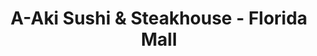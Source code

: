 ---
layout: place
title: "A-Aki Sushi & Steakhouse - Florida Mall"
permalink: /florida/orlando/a-aki-sushi-steakhouse-florida-mall.html
stateAbbr: FL
stateName: Florida
cityName: Orlando
place_id: ChIJna8wekt854gRln3C5E1fq-E
photos:
  - name: >-
      places/ChIJna8wekt854gRln3C5E1fq-E/photos/AUy1YQ3q_TGjTcSCmPwjj_RB8-sKx59s5PvY97mEQWVLQPVBhyck59uzUNQSHQvDkJrp7HI5KonRQVGQQpmqcBLM3cO9kBe8uhdzDt5pYd3swYbXGJWvd0P-aTWvILQSrMFrTSk9KaCAX3sHttMPgAK3rrE-gFkbXibdPpg3sgiHAGeGUvXtF_PTP0P7X61n-heu-6zzLRWJxK688lCmOxthg-u8yrPsS2xvxCgqyArsgHM340yj4VTjYzjztc4mmBsD1OEbdFLfpF0QN6EJTj6i-kbJjEAEyw653UmwyjFaEVP80gD6Q0X5y1tegbRHpd7o6ld3k73j4MC7f49KEOYyc9KwvKqssQ1ztnfdzmCVJPw9L0UWLJ8wyTpuwRCIiwgpcOeM0gKnItrDpy7aS-cczBlb6MYnYLwj7j6-AP3d7Koopw
    widthPx: 4800
    heightPx: 3600
    authorAttributions:
      - displayName: John Martinez
        uri: https://maps.google.com/maps/contrib/100933673371759727016
        photoUri: >-
          https://lh3.googleusercontent.com/a-/ALV-UjWpaLbOi92OVvQ4jK1FtZciRTIhWAGq49aXf7c1AdxtucYF6sw=s100-p-k-no-mo
    flagContentUri: >-
      https://www.google.com/local/imagery/report/?cb_client=maps_api_places.places_api&image_key=!1e10!2sCIHM0ogKEICAgICbmN3kCQ&hl=en-US
    googleMapsUri: >-
      https://www.google.com/maps/place//data=!3m4!1e2!3m2!1sCIHM0ogKEICAgICbmN3kCQ!2e10!4m2!3m1!1s0x88e77c4b7a30af9d:0xe1ab5f4de4c27d96
  - name: >-
      places/ChIJna8wekt854gRln3C5E1fq-E/photos/AUy1YQ3lJ3lB1hqLwEj9wDmRdv8b2oVkt22e2DmfnlLyr9b6rUEsMyq4PgI5mtBr2yr0miYBGzc-yDLGLTXVO3syjHz0_RITnLFdDimIySu1fAI96WHIOnC0ZDL_g9EKq2U-OKQYPHktOV0frUjfK-D7jSMxtnDXbFrfB25CgrGVUmc05lAUJXcpW_zX3372RpHj8qUE3jbs8xpJasP8JtO_UksppJn_Y3Gl_-z-n8qzmol5pwg2xqDt3J35ATQi92pOfZtlFc1oQTtIRwkvLjOW2xxGrDkCJ5jfES5Hh2WFJxiHnQ
    widthPx: 4032
    heightPx: 3024
    authorAttributions:
      - displayName: A-Aki Sushi & Steakhouse - Florida Mall
        uri: https://maps.google.com/maps/contrib/106833581126491035282
        photoUri: >-
          https://lh3.googleusercontent.com/a-/ALV-UjV8-7_q8QaQBU8tdt8gmsTyIADXkEIYGwyteBEOztW0rJLLXdY=s100-p-k-no-mo
    flagContentUri: >-
      https://www.google.com/local/imagery/report/?cb_client=maps_api_places.places_api&image_key=!1e10!2sAF1QipOh-VyoY0gfE_74l_sGcYZr_Apl75MkYx4so0F_&hl=en-US
    googleMapsUri: >-
      https://www.google.com/maps/place//data=!3m4!1e2!3m2!1sAF1QipOh-VyoY0gfE_74l_sGcYZr_Apl75MkYx4so0F_!2e10!4m2!3m1!1s0x88e77c4b7a30af9d:0xe1ab5f4de4c27d96
  - name: >-
      places/ChIJna8wekt854gRln3C5E1fq-E/photos/AUy1YQ0qmCKLUcLnv7WpA2rwBlTZ__tOh9EP1iE7tMliPM-tlUjQ4UZ1OMxxlTOQ8JpfP2IteBD37_3HHT1ugPl808Iv6ZSyLdJcYfRAjDi67pG5Sr_TJMMnPTifWLQIn_NwMAkr-YzHxkA6iHih9bTWoPPLiCYQZpz56_A2bWehjZlx6QJjcVreH7FJAcNwBOx6Nj3YBuuv-s1OBn93OZS6AZN4qH3RdmZUW6AUt2LmVOD5gapx9QiQd9m1nQKbwNTjm2T4EcwOnITy72q89tjrmZtfAgAgvqSDNWPYYl99AV-eoA
    widthPx: 3696
    heightPx: 2448
    authorAttributions:
      - displayName: A-Aki Sushi & Steakhouse - Florida Mall
        uri: https://maps.google.com/maps/contrib/106833581126491035282
        photoUri: >-
          https://lh3.googleusercontent.com/a-/ALV-UjV8-7_q8QaQBU8tdt8gmsTyIADXkEIYGwyteBEOztW0rJLLXdY=s100-p-k-no-mo
    flagContentUri: >-
      https://www.google.com/local/imagery/report/?cb_client=maps_api_places.places_api&image_key=!1e10!2sAF1QipMw99yt8NlP-YAc9F3sLHx83nBvxHugAhAHXf3b&hl=en-US
    googleMapsUri: >-
      https://www.google.com/maps/place//data=!3m4!1e2!3m2!1sAF1QipMw99yt8NlP-YAc9F3sLHx83nBvxHugAhAHXf3b!2e10!4m2!3m1!1s0x88e77c4b7a30af9d:0xe1ab5f4de4c27d96
  - name: >-
      places/ChIJna8wekt854gRln3C5E1fq-E/photos/AUy1YQ2zp6OpBRJtQq2j6absdt8JuJghBGcfqiIJPzIvIcKzpe8t_dgeKetsJMSJc-Nc0591Ggnd-NqiuDmIcRSS4Tvb43mjxmrqtOzKBcQNwBMuB1U6abhDFYgcCtEYA28h4MCt-zZI1xn9EldqkaoYcw9-BVww-oChXC8VPdR9zzdTpECYeEM3Uk6JMB3Bsb7ZnfT0N4c-x6C_cmGsAzb84Kyd-Q1hkximVQHgSozq7miRXNJUdoBzP9l3Xmr5aLw0N_cFlFSXfS5Q7UsmmEtXRK_MMiglzXglzV51wCCoBtLRdpGoBO8n1IaVNvqJ5ahtxtgmltf9ZfaQnRQljOmyw5uk-RjmJmQsRY0a6MfgYFHyKLZX_ExGBNRQyRh4jbWZWAhZpV4tS38-eaUNN-d_sqUlRYZR7DE7wahAgQrQ1ymjPg
    widthPx: 4032
    heightPx: 3024
    authorAttributions:
      - displayName: Melissa Spain
        uri: https://maps.google.com/maps/contrib/100364761412085311993
        photoUri: >-
          https://lh3.googleusercontent.com/a/ACg8ocKDqLlLhDWXXInsZIcU78WY52ilOV_QlNyssrO8kfMxhIgcXA=s100-p-k-no-mo
    flagContentUri: >-
      https://www.google.com/local/imagery/report/?cb_client=maps_api_places.places_api&image_key=!1e10!2sCIHM0ogKEICAgMDA_ZvFLw&hl=en-US
    googleMapsUri: >-
      https://www.google.com/maps/place//data=!3m4!1e2!3m2!1sCIHM0ogKEICAgMDA_ZvFLw!2e10!4m2!3m1!1s0x88e77c4b7a30af9d:0xe1ab5f4de4c27d96
  - name: >-
      places/ChIJna8wekt854gRln3C5E1fq-E/photos/AUy1YQ3AH1qrD4L44DsF5sXMrvELEaPRuWfo8tb_DqduUXIEUHXGs_YvNjH6zMTQ_nd4jUrIywfHtBQGSPe5fM0zo4-aEJKg9S2lt7oJqejKvkEQufWwoDQnm1R4egV5FYS317CSZAoAp-bfJysjrzzVvkGVyCNZvAKJHlT7bzrvWNJlcMxlmR2SlU4ozCPB_V4bRsy9I_0yOEdQh6nzhcP-8E4VI_YrVLkrOiXfjgGsYFBS0DMIBu282vzoc7X301R_e5ieaxtqGpVfb4a5ZEe186Ul3uScYPScs884-jgUV-r3M_YYyVPWw4SLLBkhxrJgLIUHZ2-4f-ehZzWXUZBjwE6_D1AGYCR01SCFpSyc6AWjdUUjvybqpJqAtUxa2_SUbzUqpkYRxGhrmjLcjFShQm2VnXesK3oVSHsBn7tBotqE_mRf
    widthPx: 4080
    heightPx: 3060
    authorAttributions:
      - displayName: Betty dorce
        uri: https://maps.google.com/maps/contrib/101809984609514138739
        photoUri: >-
          https://lh3.googleusercontent.com/a-/ALV-UjWq40dQ8o1uG34poRbjBAS4tEgfjnNnnB79ksjy4kFhnSMoZ2Q2=s100-p-k-no-mo
    flagContentUri: >-
      https://www.google.com/local/imagery/report/?cb_client=maps_api_places.places_api&image_key=!1e10!2sCIHM0ogKEICAgMDAk_qdrQE&hl=en-US
    googleMapsUri: >-
      https://www.google.com/maps/place//data=!3m4!1e2!3m2!1sCIHM0ogKEICAgMDAk_qdrQE!2e10!4m2!3m1!1s0x88e77c4b7a30af9d:0xe1ab5f4de4c27d96
  - name: >-
      places/ChIJna8wekt854gRln3C5E1fq-E/photos/AUy1YQ3bq15Mbm8gSNxz6iHbQWEhQlIItkUYnb3S89vgNH2Z0ZEhNxI4WEDHb_vyyxBT7gcj7Kdwz_i42Y7X6rvfWzfOkIKg6PsT7m2Giq2KUDmFUi6-Rnm6YiAZCNgtQzjFC9j6h1LCAqHNFeb3hRb9DdaKtdckRwwRcox7lQwBmKRWrfY7jlvwhjC0eN7YGE3TvtSz3McpTUAJbkB3akRnpeWZ_S3a_Ej7wzNpmLJ18AflrSoZ80bOOH4J9wot6lFQEaxAODyumRdqhUmlf5msdXW_5yxcTFc4b-dnmtbUDlYcZZhNV92KS1XLGM-cEK1UT-d3Da97K5mbR5r8kD6uHv4E3O-cSAXj20XxXRITHdBZ6zCsl4f5CXvQfgH9AnldFZFxHCTQgc1hper_j-hV6phu7fEQGR-C4B4JpMM2tkm7wp8n
    widthPx: 4032
    heightPx: 2268
    authorAttributions:
      - displayName: AL2
        uri: https://maps.google.com/maps/contrib/117228092655171171766
        photoUri: >-
          https://lh3.googleusercontent.com/a-/ALV-UjWcRMfvtHVCXSIC7EhbbWyAKVnFQ26UULrOCcMCVyqTOsog8vOE=s100-p-k-no-mo
    flagContentUri: >-
      https://www.google.com/local/imagery/report/?cb_client=maps_api_places.places_api&image_key=!1e10!2sCIHM0ogKEICAgICHq52jmAE&hl=en-US
    googleMapsUri: >-
      https://www.google.com/maps/place//data=!3m4!1e2!3m2!1sCIHM0ogKEICAgICHq52jmAE!2e10!4m2!3m1!1s0x88e77c4b7a30af9d:0xe1ab5f4de4c27d96
  - name: >-
      places/ChIJna8wekt854gRln3C5E1fq-E/photos/AUy1YQ2smm3xaylGWhLEnJ3_qgeyh1PywvAx0Ym_UzLtM-zQauJLBxSIpp3ACc9yxU1VKdkL3i6VwxCCFd6NQBC4qqBXvlStPvaigFWfhb_kFy8h9v9Kgl9-gCJUr6G4KwYWo8qkLTdNxP7InxwoNop3b05DSnRh7xjja1kIsqWr9EknwiYlSdqiD6zJiymbXWnEAeZwLoVbtKmQzrUNNOLtGBUGYMi5AqCROC5IyFxx8MFjCMB3ofNZnqdIByD3ORo4iMpdfXL9sbTyv1gH_IAmaVKLodGZhjdvdrl7l58VqAKx-kUh4LQWPbilw0706kB05Ky7R7F5UZIjr_FvnQ52z_MAVOkAhweugYv67zHBTj_NFbkgd3B668xGozWzu8nKvRKBqWXHelhy858VTkxQ7OJNxRnn4hUl4qXnG-NCqC70GbQ
    widthPx: 4800
    heightPx: 3600
    authorAttributions:
      - displayName: William Leone
        uri: https://maps.google.com/maps/contrib/110007998629779813043
        photoUri: >-
          https://lh3.googleusercontent.com/a/ACg8ocJNzAsHU8-rjvAvfmDNW02t1wPhSsi88oSgbIwt7J1nvq9CqA=s100-p-k-no-mo
    flagContentUri: >-
      https://www.google.com/local/imagery/report/?cb_client=maps_api_places.places_api&image_key=!1e10!2sCIHM0ogKEICAgMCQsq-47gE&hl=en-US
    googleMapsUri: >-
      https://www.google.com/maps/place//data=!3m4!1e2!3m2!1sCIHM0ogKEICAgMCQsq-47gE!2e10!4m2!3m1!1s0x88e77c4b7a30af9d:0xe1ab5f4de4c27d96
  - name: >-
      places/ChIJna8wekt854gRln3C5E1fq-E/photos/AUy1YQ3RKv8rmUjxfLFh_cUpgSBaEzldgmvsN4foqC3vrcSfwygzq1qxsdBWTvEvNhWtQSiqpGBvAnr3iSdGNXQNblX_G3zxPUpsAzqOvFN--9jMyDMjohQ_9hUMT91G_v17BGi7aGz5d9E2-k037ormOFp9XYDrFDThEUIMT3w10IdvthnEyTudNJKpJO8yn6iYVvtSo9LLQvZEqZb86pgOrcm8jeBF8AXIzyF_VA_ESysMiR0idiunomEASso3P7PZ0V3s9sIwsSwkqaPN1PbsQZwQUAUPGv-Pm8Y_MF30qgEP_DIsCTE47y3lWWYx6fRuS_sG2DTmXlMTZGOrOS_GHBwOYIb-NAcUMdAI01_gSTxi4RCcHiISDUNpJ0AUW9hBlkbR36ACPGuM06DIWFJimgm7TXlypIxLIuhM-PPvtz_OVay1
    widthPx: 3000
    heightPx: 4000
    authorAttributions:
      - displayName: Reign Kolanjian
        uri: https://maps.google.com/maps/contrib/104707290175049466541
        photoUri: >-
          https://lh3.googleusercontent.com/a-/ALV-UjXr-MtDarKkZdeInzG-f0Lu-cfzqjY0kRkNhjxolT3OpvCiYi5aZg=s100-p-k-no-mo
    flagContentUri: >-
      https://www.google.com/local/imagery/report/?cb_client=maps_api_places.places_api&image_key=!1e10!2sCIHM0ogKEICAgIC_wbnB2wE&hl=en-US
    googleMapsUri: >-
      https://www.google.com/maps/place//data=!3m4!1e2!3m2!1sCIHM0ogKEICAgIC_wbnB2wE!2e10!4m2!3m1!1s0x88e77c4b7a30af9d:0xe1ab5f4de4c27d96
  - name: >-
      places/ChIJna8wekt854gRln3C5E1fq-E/photos/AUy1YQ1mTF8Vz9l8ual9ZCySFdOvFSnSYgkfNpAgu_uD-RebqNyEqm18-ObJAz-QLbnh246KzJUtMO8Rpz6Yjb-Eya_MYZgwq6GYuIHo46prs63K64aB1tghiNvrAoviBbHfLFbOWdtcYzePYmoFSHUOamO7gewTmHlp0ee30P0AIZOeHVpoaDrpAmkk-Akts7yQ2SS2PWY2rqRvMtLxQJ0XE4i8Ah55scl1C8FhdusZYfuFf0jtFhxqw9XoaquN1z4UMVXxH4H6Be3yWcQBGf9mvHPE2jPnJ7Qzp0bLAl04_kPwS_UkaMc2OTJGYHenbzcmJRMdYKmj8LOyFsD3phswAtH1IVadwGd7qyNZenVuHVxzWuDMk3kQvNHYdje2-9yFra6E9vs7HQbf7kh0FDeThV_hroyrpWugOpuYklM3KYIGTbUe
    widthPx: 4800
    heightPx: 3600
    authorAttributions:
      - displayName: John Martinez
        uri: https://maps.google.com/maps/contrib/100933673371759727016
        photoUri: >-
          https://lh3.googleusercontent.com/a-/ALV-UjWpaLbOi92OVvQ4jK1FtZciRTIhWAGq49aXf7c1AdxtucYF6sw=s100-p-k-no-mo
    flagContentUri: >-
      https://www.google.com/local/imagery/report/?cb_client=maps_api_places.places_api&image_key=!1e10!2sCIHM0ogKEICAgICbmN3kjgE&hl=en-US
    googleMapsUri: >-
      https://www.google.com/maps/place//data=!3m4!1e2!3m2!1sCIHM0ogKEICAgICbmN3kjgE!2e10!4m2!3m1!1s0x88e77c4b7a30af9d:0xe1ab5f4de4c27d96
  - name: >-
      places/ChIJna8wekt854gRln3C5E1fq-E/photos/AUy1YQ32Ozvq_Tchmd6Vo6wYPV5jOsI_1gbgARFt9JwtTBfM7DtZq9ibwEjaSzgXpyYtaOHnaRCB6QrzcER3h4XVFZo0qLdQf8MBOytBIgWrgFhCvreqnnvVzK9yeIVfx5nZpdSNFroopNlRMUyNNPUvxC1glI-oZxMf9MVZWdLxZeaw3azUTKnt6DRk74P49BOb3VbNoyiwdQhw31rLyBluOd-L3KwqjGkWvgaf2z-OWf3Ld-qtEyN2hBMWnKSfhL4RNHeY7zJFV-61NSthTGXyVWfNYkYJKpK2TLdBvP9Fz1anwNf4XZjSdc2Lr6KT7jDQquy36muq3RC-cwclb5_W2GKub74zON0EaRy92NqF-SdLcOwCoW2OGjLQHaYvbIsXz_lLee5jgLt66dZgd9d7mCh4qQ5GmConNMzJEhcWiO_h0Q
    widthPx: 3024
    heightPx: 4032
    authorAttributions:
      - displayName: Timothé R.
        uri: https://maps.google.com/maps/contrib/105359786829538445582
        photoUri: >-
          https://lh3.googleusercontent.com/a-/ALV-UjU4ukmFsXcFwgZZnLfmZ1htjz96MrjWO8ufcW3hEm_T-31NBq2m=s100-p-k-no-mo
    flagContentUri: >-
      https://www.google.com/local/imagery/report/?cb_client=maps_api_places.places_api&image_key=!1e10!2sCIHM0ogKEICAgMCAo_jnAQ&hl=en-US
    googleMapsUri: >-
      https://www.google.com/maps/place//data=!3m4!1e2!3m2!1sCIHM0ogKEICAgMCAo_jnAQ!2e10!4m2!3m1!1s0x88e77c4b7a30af9d:0xe1ab5f4de4c27d96
address: 1400 W Sand Lake Rd, Orlando, FL 32809, USA
street: 1400 W Sand Lake Rd
city: Orlando
state: FL
zip: '32809'
country: USA
neighborhood: null
latitude: '28.450089'
longitude: '-81.395064'
accessibility_options:
  wheelchairAccessibleParking: true
  wheelchairAccessibleEntrance: true
  wheelchairAccessibleRestroom: true
  wheelchairAccessibleSeating: true
business_status: OPERATIONAL
name: A-Aki Sushi & Steakhouse - Florida Mall
google_maps_links:
  directionsUri: >-
    https://www.google.com/maps/dir//''/data=!4m7!4m6!1m1!4e2!1m2!1m1!1s0x88e77c4b7a30af9d:0xe1ab5f4de4c27d96!3e0
  placeUri: https://maps.google.com/?cid=16261195667706379670
  writeAReviewUri: >-
    https://www.google.com/maps/place//data=!4m3!3m2!1s0x88e77c4b7a30af9d:0xe1ab5f4de4c27d96!12e1
  reviewsUri: >-
    https://www.google.com/maps/place//data=!4m4!3m3!1s0x88e77c4b7a30af9d:0xe1ab5f4de4c27d96!9m1!1b1
  photosUri: >-
    https://www.google.com/maps/place//data=!4m3!3m2!1s0x88e77c4b7a30af9d:0xe1ab5f4de4c27d96!10e5
primary_type: Japanese Restaurant
opening_hours:
  regular: null
  current: null
secondary_opening_hours:
  regular:
    weekdayDescriptions: null
    type: null
  current:
    weekdayDescriptions: null
    type: null
phone: null
price_level: null
price_range: null
rating: null
rating_count: 0
website: null
description: null
reviews: null
parking_options: null
payment_options: null
allow_dogs: null
curbside_pickup: null
delivery: null
dine_in: null
good_for_children: null
good_for_groups: null
good_for_sports: null
live_music: null
menu_for_children: null
outdoor_seating: null
reservable: null
restroom: null
serves_beer: null
serves_breakfast: null
serves_brunch: null
serves_cocktails: null
serves_coffee: null
serves_dinner: null
serves_dessert: null
serves_lunch: null
serves_vegetarian_food: null
serves_wine: null
takeout: null
slug: A-Aki-Sushi-and-Steakhouse-Florida-Mall

---